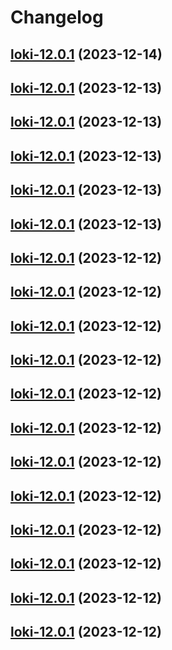 # Changelog



## [loki-12.0.1](https://github.com/truecharts/charts/compare/loki-11.0.3...loki-12.0.1) (2023-12-14)




## [loki-12.0.1](https://github.com/truecharts/charts/compare/loki-11.0.3...loki-12.0.1) (2023-12-13)




## [loki-12.0.1](https://github.com/truecharts/charts/compare/loki-11.0.3...loki-12.0.1) (2023-12-13)




## [loki-12.0.1](https://github.com/truecharts/charts/compare/loki-11.0.3...loki-12.0.1) (2023-12-13)




## [loki-12.0.1](https://github.com/truecharts/charts/compare/loki-11.0.3...loki-12.0.1) (2023-12-13)




## [loki-12.0.1](https://github.com/truecharts/charts/compare/loki-11.0.3...loki-12.0.1) (2023-12-13)




## [loki-12.0.1](https://github.com/truecharts/charts/compare/loki-11.0.3...loki-12.0.1) (2023-12-12)




## [loki-12.0.1](https://github.com/truecharts/charts/compare/loki-11.0.3...loki-12.0.1) (2023-12-12)




## [loki-12.0.1](https://github.com/truecharts/charts/compare/loki-11.0.3...loki-12.0.1) (2023-12-12)




## [loki-12.0.1](https://github.com/truecharts/charts/compare/loki-11.0.3...loki-12.0.1) (2023-12-12)




## [loki-12.0.1](https://github.com/truecharts/charts/compare/loki-11.0.3...loki-12.0.1) (2023-12-12)




## [loki-12.0.1](https://github.com/truecharts/charts/compare/loki-11.0.3...loki-12.0.1) (2023-12-12)




## [loki-12.0.1](https://github.com/truecharts/charts/compare/loki-11.0.3...loki-12.0.1) (2023-12-12)




## [loki-12.0.1](https://github.com/truecharts/charts/compare/loki-11.0.3...loki-12.0.1) (2023-12-12)




## [loki-12.0.1](https://github.com/truecharts/charts/compare/loki-11.0.3...loki-12.0.1) (2023-12-12)




## [loki-12.0.1](https://github.com/truecharts/charts/compare/loki-11.0.3...loki-12.0.1) (2023-12-12)




## [loki-12.0.1](https://github.com/truecharts/charts/compare/loki-11.0.3...loki-12.0.1) (2023-12-12)




## [loki-12.0.1](https://github.com/truecharts/charts/compare/loki-11.0.3...loki-12.0.1) (2023-12-12)

